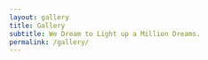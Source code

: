 ```yaml
---
layout: gallery
title: Gallery
subtitle: We Dream to Light up a Million Dreams.
permalink: /gallery/
---
```


